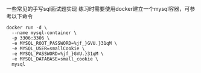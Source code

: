 一些常见的手写sql面试题实现
练习时需要使用docker建立一个mysql容器，可参考以下命令
```
docker run -d \
  --name mysql-container \
  -p 3306:3306 \
  -e MYSQL_ROOT_PASSWORD=%jf_}GVU.}31qM \
  -e MYSQL_USER=smallCookie \
  -e MYSQL_PASSWORD=%jf_}GVU.}31qM \
  -e MYSQL_DATABASE=small_cookie \
  mysql
```